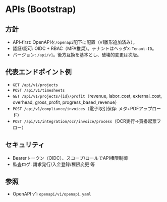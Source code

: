 # APIs (Bootstrap)

## 方針
- API-first: OpenAPIを`/openapi`配下に配置（v1雛形追加済み）。
- 認証/認可: OIDC + RBAC（MFA推奨）。テナントはヘッダ`X-Tenant-ID`。
- バージョン: `/api/v1`。後方互換を基本とし、破壊的変更は次版。

## 代表エンドポイント例
- `GET /api/v1/projects`
- `POST /api/v1/timesheets`
- `GET /api/v1/projects/{id}/profit`（revenue, labor_cost, external_cost, overhead, gross_profit, progress_based_revenue）
- `POST /api/v1/compliance/invoices`（電子取引保存: メタ+PDFアップロード）
- `POST /api/v1/integration/ocr/invoice/process`（OCR実行→買掛起票フロー）

## セキュリティ
- Bearerトークン（OIDC）、スコープ/ロールでAPI権限制御
- 監査ログ: 請求発行/入金登録/権限変更 等

## 参照
- OpenAPI v1: `openapi/v1/openapi.yaml`
